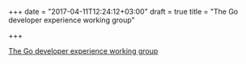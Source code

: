 +++
date = "2017-04-11T12:24:12+03:00"
draft = true
title = "The Go developer experience working group"

+++

<p><a href="https://blog.golang.org/developer-experience">The Go developer experience working group</a></p>